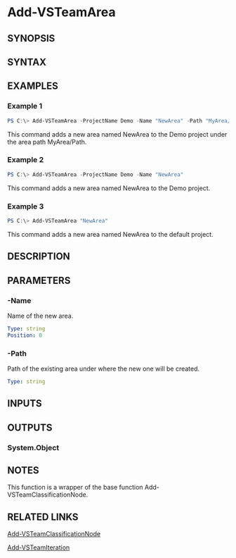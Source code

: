 <!-- #include "./common/header.md" -->

# Add-VSTeamArea

## SYNOPSIS

<!-- #include "./synopsis/Add-VSTeamArea.md" -->

## SYNTAX

## EXAMPLES

### Example 1

```powershell
PS C:\> Add-VSTeamArea -ProjectName Demo -Name "NewArea" -Path "MyArea/Path"
```

This command adds a new area named NewArea to the Demo project under the area path MyArea/Path.

### Example 2

```powershell
PS C:\> Add-VSTeamArea -ProjectName Demo -Name "NewArea"
```

This command adds a new area named NewArea to the Demo project.

### Example 3

```powershell
PS C:\> Add-VSTeamArea "NewArea"
```

This command adds a new area named NewArea to the default project.

## DESCRIPTION

<!-- #include "./synopsis/Add-VSTeamArea.md" -->

## PARAMETERS

### -Name

Name of the new area.

```yaml
Type: string
Position: 0
```

### -Path

Path of the existing area under where the new one will be created.

```yaml
Type: string
```

<!-- #include "./params/projectName.md" -->

## INPUTS

## OUTPUTS

### System.Object

## NOTES

This function is a wrapper of the base function Add-VSTeamClassificationNode.

<!-- #include "./common/prerequisites.md" -->

## RELATED LINKS

<!-- #include "./common/related.md" -->

[Add-VSTeamClassificationNode](Add-VSTeamClassificationNode.md)

[Add-VSTeamIteration](Add-VSTeamIteration.md)
